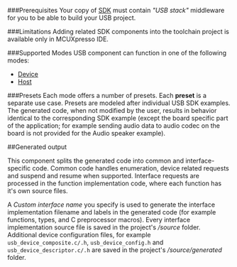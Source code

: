 ###Prerequisites
Your copy of [SDK](http://kex-stage.freescale.net/en/welcome) must contain *"USB stack"* middleware for you to be able to build your USB project.

###Limitations
Adding related SDK components into the toolchain project is available only in MCUXpresso IDE.

###Supported Modes
USB component can function in one of the following modes:
* [Device](device.md)
* [Host](host.md)

###Presets
Each mode offers a number of presets. Each **preset** is a separate use case. 
Presets are modeled after individual USB SDK examples. The generated code, 
when not modified by the user, results in behavior identical to the 
corresponding SDK example (except the board specific part of the application; 
for example sending audio data to audio codec on the board is not provided for the Audio speaker example).

##Generated output

This component splits the generated code into common and interface-specific code. 
Common code handles enumeration, device related requests and suspend and 
resume when supported. Interface requests are processed in the function 
implementation code, where each function has it's own source files.

A *Custom interface name* you specify is used to generate the interface 
implementation filename and labels in the generated code (for example 
functions, types, and C preprocessor macros). Every interface implementation 
source file is saved in the project's */source* folder. Additional device 
configuration files, for example `usb_device_composite.c/.h`, 
`usb_device_config.h` and `usb_device_descriptor.c/.h` are saved in the 
project's */source/generated* folder.